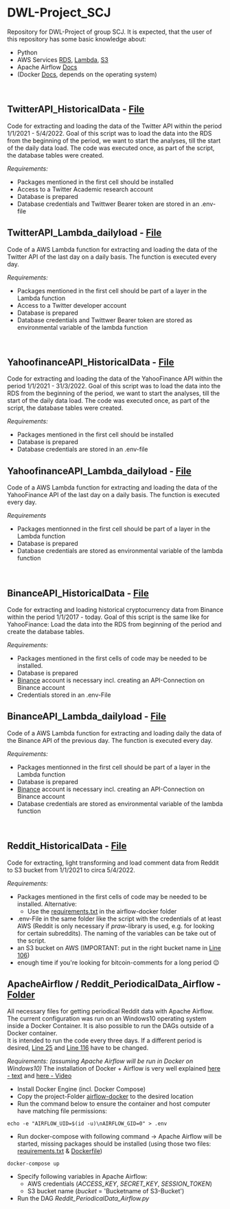 # DWL-Project_SCJ
Repository for DWL-Project of group SCJ.
It is expected, that the user of this repository has some basic knowledge about:
- Python
- AWS Services [RDS](https://aws.amazon.com/rds/?nc1=h_ls), [Lambda](https://aws.amazon.com/lambda/?nc1=h_ls), [S3](https://aws.amazon.com/s3/?nc1=h_ls)
- Apache Airflow [Docs](https://airflow.apache.org/docs/apache-airflow/stable/index.html)
- (Docker [Docs](https://docs.docker.com/), depends on the operating system)
<br/>

## TwitterAPI_HistoricalData - [File](https://github.com/DataBauHeini/DWL-Project_SCJ/blob/main/TwitterAPI_HistoricalData.ipynb)
Code for extracting and loading the data of the Twitter API within the period 1/1/2021 - 5/4/2022. Goal of this script was to load the data into the RDS from the beginning of the period, we want to start the analyses, till the start of the daily data load. The code was executed once, as part of the script, the database tables were created.

*Requirements:*
- Packages mentioned in the first cell should be installed
- Access to a Twitter Academic research account
- Database is prepared
- Database credentials and Twittwer Bearer token are stored in an .env-file

## TwitterAPI_Lambda_dailyload - [File](https://github.com/DataBauHeini/DWL-Project_SCJ/blob/main/TwitterAPI_Lambda_dailyload.ipynb)
Code of a AWS Lambda function for extracting and loading the data of the Twitter API of the last day on a daily basis. The function is executed every day.

*Requirements:*
- Packages mentioned in the first cell should be part of a layer in the Lambda function
- Access to a Twitter developer account
- Database is prepared
- Database credentials and Twittwer Bearer token are stored as environmental variable of the lambda function
<br/>

## YahoofinanceAPI_HistoricalData - [File](https://github.com/DataBauHeini/DWL-Project_SCJ/blob/main/YahoofinanceAPI_HistoricalData.ipynb)
Code for extracting and loading the data of the YahooFinance API within the period 1/1/2021 - 31/3/2022. Goal of this script was to load the data into the RDS from the beginning of the period, we want to start the analyses, till the start of the daily data load. The code was executed once, as part of the script, the database tables were created.

*Requirements:*
- Packages mentioned in the first cell should be installed
- Database is prepared
- Database credentials are stored in an .env-file

## YahoofinanceAPI_Lambda_dailyload - [File](https://github.com/DataBauHeini/DWL-Project_SCJ/blob/main/YahoofinanceAPI_Lambda_dailyload.ipynb)
Code of a AWS Lambda function for extracting and loading the data of the YahooFinance API of the last day on a daily basis. The function is executed every day.

*Requirements*
- Packages mentionned in the first cell should be part of a layer in the Lambda function
- Database is prepared
- Database credentials are stored as environmental variable of the lambda function
<br/>

## BinanceAPI_HistoricalData - [File](https://github.com/DataBauHeini/DWL-Project_SCJ/blob/main/BinanceAPI_HistoricalData.py)
Code for extracting and loading historical cryptocurrency data from Binance within the period 1/1/2017 - today. Goal of this script is the same like for YahooFinance: Load the data into the RDS from beginning of the period and create the database tables.

*Requirements:*
- Packages mentioned in the first cells of code may be needed to be installed. 
- Database is prepared
- [Binance](https://www.binance.com/en) account is necessary incl. creating an API-Connection on Binance account
- Credentials stored in an .env-File

## BinanceAPI_Lambda_dailyload - [File](https://github.com/DataBauHeini/DWL-Project_SCJ/blob/main/BinanceAPI_Lambda_dailyload.py)
Code of a AWS Lambda function for extracting and loading daily the data of the Binance API of the previous day. The function is executed every day.

*Requirements:*
- Packages mentionned in the first cell should be part of a layer in the Lambda function
- Database is prepared
- [Binance](https://www.binance.com/en) account is necessary incl. creating an API-Connection on Binance account
- Database credentials are stored as environmental variable of the lambda function
<br/>

## Reddit_HistoricalData - [File](https://github.com/DataBauHeini/DWL-Project_SCJ/blob/main/Reddit_HistoricalData.py)
Code for extracting, light transforming and load comment data from Reddit to S3 bucket from 1/1/2021 to circa 5/4/2022.

*Requirements:*
- Packages mentioned in the first cells of code may be needed to be installed. Alternative:
  - Use the [requirements.txt](https://github.com/DataBauHeini/DWL-Project_SCJ/blob/main/airflow-docker/requirements.txt) in the airflow-docker folder
- .env-File in the same folder like the script with the credentials of at least AWS (Reddit is only necessary if *praw*-library is used, e.g. for looking for certain subreddits). The naming of the variables can be take out of the script.
- an S3 bucket on AWS (IMPORTANT: put in the right bucket name in [Line 106](https://github.com/DataBauHeini/DWL-Project_SCJ/blob/d396004f4b6df0a8e84ea78e1184e003f31e66da/Reddit_HistoricalData.py#L106))
- enough time if you're looking for bitcoin-comments for a long period 😉

## ApacheAirflow / Reddit_PeriodicalData_Airflow - [Folder](https://github.com/DataBauHeini/DWL-Project_SCJ/tree/main/airflow-docker)
All necessary files for getting periodical Reddit data with Apache Airflow. The current configuration was run on an Windows10 operating system inside a Docker Container. It is also possible to run the DAGs outside of a Docker container.<br/>
It is intended to run the code every three days. If a different period is desired, [Line 25](https://github.com/DataBauHeini/DWL-Project_SCJ/blob/d396004f4b6df0a8e84ea78e1184e003f31e66da/airflow-docker/dags/Reddit_PeriodicalData_Airflow.py#L25) and [Line 116](https://github.com/DataBauHeini/DWL-Project_SCJ/blob/d396004f4b6df0a8e84ea78e1184e003f31e66da/airflow-docker/dags/Reddit_PeriodicalData_Airflow.py#L116) have to be changed.

*Requirements: (assuming Apache Airflow will be run in Docker on Windows10)*
The installation of Docker + Airflow is very well explained [here - text](https://naiveskill.com/install-airflow/) and [here - Video](https://www.youtube.com/watch?v=aTaytcxy2Ck)
- Install Docker Engine (incl. Docker Compose)
- Copy the project-Folder [airflow-docker](https://github.com/DataBauHeini/DWL-Project_SCJ/tree/main/airflow-docker) to the desired location
- Run the command below to ensure the container and host computer have matching file permissions:
```
echo -e "AIRFLOW_UID=$(id -u)\nAIRFLOW_GID=0" > .env
```
- Run docker-compose with following command -> Apache Airflow will be started, missing packages should be installed (using those two files: [requirements.txt](https://github.com/DataBauHeini/DWL-Project_SCJ/blob/main/airflow-docker/requirements.txt) & [Dockerfile](https://github.com/DataBauHeini/DWL-Project_SCJ/blob/main/airflow-docker/Dockerfile))
```
docker-compose up
```
- Specify following variables in Apache Airflow:
  - AWS credentials (*ACCESS_KEY*, *SECRET_KEY*, *SESSION_TOKEN*)
  - S3 bucket name (*bucket* = 'Bucketname of S3-Bucket')
- Run the DAG *Reddit_PeriodicalData_Airflow.py*
